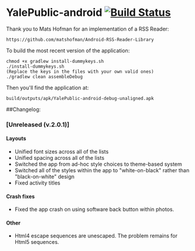 YalePublic-android [![Build Status](https://travis-ci.org/YaleSTC/YalePublic-android.svg?branch=7_maps)](https://travis-ci.org/YaleSTC/YalePublic-android)
==================

Thank you to Mats Hofman for an implementation of a RSS Reader:

	https://github.com/matshofman/Android-RSS-Reader-Library

To build the most recent version of the application:

	chmod +x gradlew install-dummykeys.sh
	./install-dummykeys.sh
	(Replace the keys in the files with your own valid ones)
	./gradlew clean assembleDebug

Then you'll find the application at:

	build/outputs/apk/YalePublic-android-debug-unaligned.apk

##Changelog:

### [Unreleased (v.2.0.1)]

#### Layouts
  - Unified font sizes across all of the lists 
  - Unified spacing across all of the lists
  - Switched the app from ad-hoc style choices to theme-based system
  - Switched all of the styles within the app to "white-on-black" rather than "black-on-white" design
  - Fixed activity titles

#### Crash fixes
  - Fixed the app crash on using software back button within photos.

#### Other
  - Html4 escape sequences are unescaped. The problem remains for Html5 sequences.
